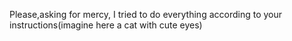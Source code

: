 Please,asking for mercy, I tried to do everything according to your instructions(imagine here a cat with cute eyes)
